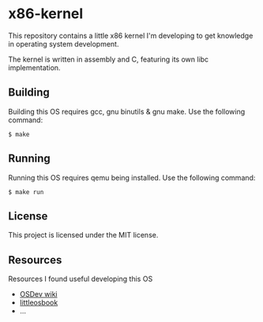 # x86-kernel

This repository contains a little x86 kernel I'm developing to get knowledge in operating system development.

The kernel is written in assembly and C, featuring its own libc implementation.

## Building

Building this OS requires gcc, gnu binutils & gnu make. Use the following command:
```console
$ make
```

## Running

Running this OS requires qemu being installed. Use the following command:
```console
$ make run
```

## License

This project is licensed under the MIT license.

## Resources

Resources I found useful developing this OS

- [OSDev wiki](https://wiki.osdev.org)
- [littleosbook](https://littleosbook.github.io)
- ...
